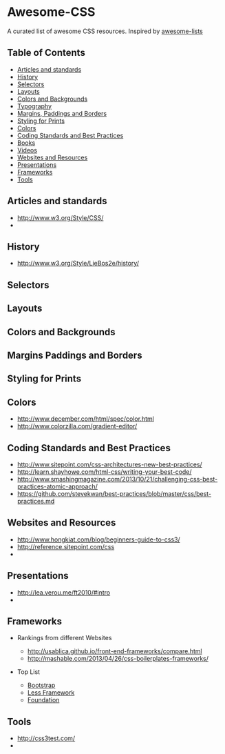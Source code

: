 Awesome-CSS
===========

A curated list of awesome CSS resources. Inspired by [awesome-lists](https://github.com/sindresorhus/awesome)

## Table of Contents
- [Articles and standards](#articles-and-standards)
- [History](#history)
- [Selectors](#selectors)
- [Layouts](#layouts)
- [Colors and Backgrounds](#colors-and-backgrounds)
- [Typography](#typography)
- [Margins, Paddings and Borders](#margins-paddings-and-borders)
- [Styling for Prints](#styling-for-prints)
- [Colors](#colors)
- [Coding Standards and Best Practices](#coding-standards-and-best-practices)
- [Books](#books)
- [Videos](#videos)
- [Websites and Resources](#websites-and-resources)
- [Presentations](#presentations)
- [Frameworks](#frameworks)
- [Tools](#tools)

## Articles and standards
  - http://www.w3.org/Style/CSS/
  - 

## History
  - http://www.w3.org/Style/LieBos2e/history/

## Selectors

## Layouts

## Colors and Backgrounds

## Margins Paddings and Borders

## Styling for Prints

## Colors
  - http://www.december.com/html/spec/color.html
  - http://www.colorzilla.com/gradient-editor/

## Coding Standards and Best Practices
  - http://www.sitepoint.com/css-architectures-new-best-practices/
  - http://learn.shayhowe.com/html-css/writing-your-best-code/
  - http://www.smashingmagazine.com/2013/10/21/challenging-css-best-practices-atomic-approach/
  - https://github.com/stevekwan/best-practices/blob/master/css/best-practices.md

## Websites and Resources
  - http://www.hongkiat.com/blog/beginners-guide-to-css3/
  - http://reference.sitepoint.com/css
  - 

## Presentations
  - http://lea.verou.me/ft2010/#intro
  - 

## Frameworks
  - Rankings from different Websites
    - http://usablica.github.io/front-end-frameworks/compare.html
    - http://mashable.com/2013/04/26/css-boilerplates-frameworks/

  - Top List
    - [Bootstrap](http://getbootstrap.com/)
    - [Less Framework](http://lessframework.com/)
    - [Foundation](http://foundation.zurb.com/)

## Tools
  - http://css3test.com/
  - 

